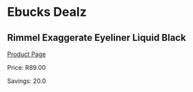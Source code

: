 
# Ebucks Dealz
## Rimmel Exaggerate Eyeliner Liquid Black
[Product Page](https://www.ebucks.com/web/shop/productSelected.do?prodId=1047590867&catId=1158500262)

Price: R89.00

Savings: 20.0


	